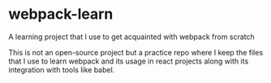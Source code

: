 # webpack-learn
A learning project that I use to get acquainted with webpack from scratch

This is not an open-source project but a practice repo where I keep the files that I use to learn webpack and its usage in
react projects along with its integration with tools like babel.
